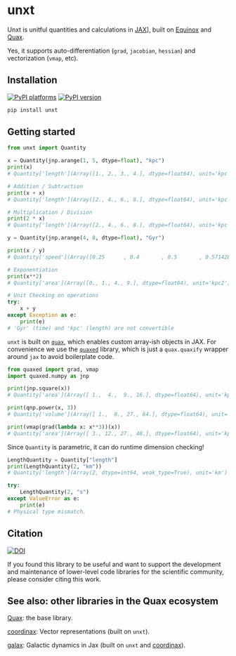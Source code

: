# unxt

Unxt is unitful quantities and calculations in [JAX][jax]], built on
[Equinox][equinox] and [Quax][quax].

Yes, it supports auto-differentiation (`grad`, `jacobian`, `hessian`) and
vectorization (`vmap`, etc).

## Installation

[![PyPI platforms][pypi-platforms]][pypi-link]
[![PyPI version][pypi-version]][pypi-link]

<!-- [![Conda-Forge][conda-badge]][conda-link] -->

```bash
pip install unxt
```

## Getting started

```python
from unxt import Quantity

x = Quantity(jnp.arange(1, 5, dtype=float), "kpc")
print(x)
# Quantity['length'](Array([1., 2., 3., 4.], dtype=float64), unit='kpc')

# Addition / Subtraction
print(x + x)
# Quantity['length'](Array([2., 4., 6., 8.], dtype=float64), unit='kpc')

# Multiplication / Division
print(2 * x)
# Quantity['length'](Array([2., 4., 6., 8.], dtype=float64), unit='kpc')

y = Quantity(jnp.arange(4, 8, dtype=float), "Gyr")

print(x / y)
# Quantity['speed'](Array([0.25      , 0.4       , 0.5       , 0.57142857], dtype=float64), unit='kpc / Gyr')

# Exponentiation
print(x**2)
# Quantity['area'](Array([0., 1., 4., 9.], dtype=float64), unit='kpc2')

# Unit Checking on operations
try:
    x + y
except Exception as e:
    print(e)
# 'Gyr' (time) and 'kpc' (length) are not convertible
```

`unxt` is built on [`quax`][quax], which enables custom array-ish objects in
JAX. For convenience we use the [`quaxed`][quaxed] library, which is just a
`quax.quaxify` wrapper around `jax` to avoid boilerplate code.

```python
from quaxed import grad, vmap
import quaxed.numpy as jnp

print(jnp.square(x))
# Quantity['area'](Array([ 1.,  4.,  9., 16.], dtype=float64), unit='kpc2')

print(qnp.power(x, 3))
# Quantity['volume'](Array([ 1.,  8., 27., 64.], dtype=float64), unit='kpc3')

print(vmap(grad(lambda x: x**3))(x))
# Quantity['area'](Array([ 3., 12., 27., 48.], dtype=float64), unit='kpc2')
```

Since `Quantity` is parametric, it can do runtime dimension checking!

```python
LengthQuantity = Quantity["length"]
print(LengthQuantity(2, "km"))
# Quantity['length'](Array(2, dtype=int64, weak_type=True), unit='km')

try:
    LengthQuantity(2, "s")
except ValueError as e:
    print(e)
# Physical type mismatch.
```

## Citation

[![DOI][zenodo-badge]][zenodo-link]

If you found this library to be useful and want to support the development and
maintenance of lower-level code libraries for the scientific community, please
consider citing this work.

## See also: other libraries in the Quax ecosystem

[Quax][quax]: the base library.

[coordinax][coordinax]: Vector representations (built on `unxt`).

[galax][galax]: Galactic dynamics in Jax (built on `unxt` and
[coordinax][coordinax]).

<!-- LINKS -->

[coordinax]: https://github.com/GalacticDyanamics/coordinax
[equinox]: https://docs.kidger.site/equinox/
[galax]: https://github.com/GalacticDyanamics/galax
[jax]: https://jax.readthedocs.io/en/latest/
[quax]: https://github.com/patrick-kidger/quax
[quaxed]: https://quaxed.readthedocs.io/en/latest/
[pypi-link]: https://pypi.org/project/unxt/
[pypi-platforms]: https://img.shields.io/pypi/pyversions/unxt
[pypi-version]: https://img.shields.io/pypi/v/unxt
[zenodo-badge]: https://zenodo.org/badge/734877295.svg
[zenodo-link]: https://zenodo.org/doi/10.5281/zenodo.10850455
